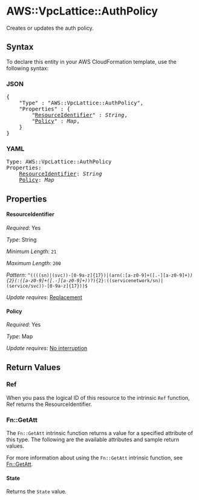 # AWS::VpcLattice::AuthPolicy

Creates or updates the auth policy.

## Syntax

To declare this entity in your AWS CloudFormation template, use the following syntax:

### JSON

<pre>
{
    "Type" : "AWS::VpcLattice::AuthPolicy",
    "Properties" : {
        "<a href="#resourceidentifier" title="ResourceIdentifier">ResourceIdentifier</a>" : <i>String</i>,
        "<a href="#policy" title="Policy">Policy</a>" : <i>Map</i>,
    }
}
</pre>

### YAML

<pre>
Type: AWS::VpcLattice::AuthPolicy
Properties:
    <a href="#resourceidentifier" title="ResourceIdentifier">ResourceIdentifier</a>: <i>String</i>
    <a href="#policy" title="Policy">Policy</a>: <i>Map</i>
</pre>

## Properties

#### ResourceIdentifier

_Required_: Yes

_Type_: String

_Minimum Length_: <code>21</code>

_Maximum Length_: <code>200</code>

_Pattern_: <code>^((((sn)|(svc))-[0-9a-z]{17})|(arn(:[a-z0-9]+([.-][a-z0-9]+)*){2}(:([a-z0-9]+([.-][a-z0-9]+)*)?){2}:((servicenetwork/sn)|(service/svc))-[0-9a-z]{17}))$</code>

_Update requires_: [Replacement](https://docs.aws.amazon.com/AWSCloudFormation/latest/UserGuide/using-cfn-updating-stacks-update-behaviors.html#update-replacement)

#### Policy

_Required_: Yes

_Type_: Map

_Update requires_: [No interruption](https://docs.aws.amazon.com/AWSCloudFormation/latest/UserGuide/using-cfn-updating-stacks-update-behaviors.html#update-no-interrupt)

## Return Values

### Ref

When you pass the logical ID of this resource to the intrinsic `Ref` function, Ref returns the ResourceIdentifier.

### Fn::GetAtt

The `Fn::GetAtt` intrinsic function returns a value for a specified attribute of this type. The following are the available attributes and sample return values.

For more information about using the `Fn::GetAtt` intrinsic function, see [Fn::GetAtt](https://docs.aws.amazon.com/AWSCloudFormation/latest/UserGuide/intrinsic-function-reference-getatt.html).

#### State

Returns the <code>State</code> value.

